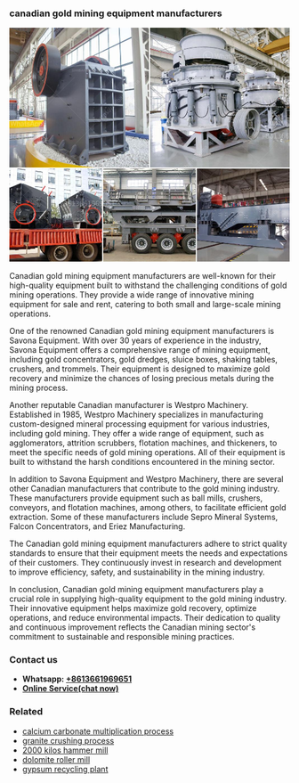 <h3>canadian gold mining equipment manufacturers</h3><img src='1706755503.jpg' alt=''><p>Canadian gold mining equipment manufacturers are well-known for their high-quality equipment built to withstand the challenging conditions of gold mining operations. They provide a wide range of innovative mining equipment for sale and rent, catering to both small and large-scale mining operations.</p><p>One of the renowned Canadian gold mining equipment manufacturers is Savona Equipment. With over 30 years of experience in the industry, Savona Equipment offers a comprehensive range of mining equipment, including gold concentrators, gold dredges, sluice boxes, shaking tables, crushers, and trommels. Their equipment is designed to maximize gold recovery and minimize the chances of losing precious metals during the mining process.</p><p>Another reputable Canadian manufacturer is Westpro Machinery. Established in 1985, Westpro Machinery specializes in manufacturing custom-designed mineral processing equipment for various industries, including gold mining. They offer a wide range of equipment, such as agglomerators, attrition scrubbers, flotation machines, and thickeners, to meet the specific needs of gold mining operations. All of their equipment is built to withstand the harsh conditions encountered in the mining sector.</p><p>In addition to Savona Equipment and Westpro Machinery, there are several other Canadian manufacturers that contribute to the gold mining industry. These manufacturers provide equipment such as ball mills, crushers, conveyors, and flotation machines, among others, to facilitate efficient gold extraction. Some of these manufacturers include Sepro Mineral Systems, Falcon Concentrators, and Eriez Manufacturing.</p><p>The Canadian gold mining equipment manufacturers adhere to strict quality standards to ensure that their equipment meets the needs and expectations of their customers. They continuously invest in research and development to improve efficiency, safety, and sustainability in the mining industry.</p><p>In conclusion, Canadian gold mining equipment manufacturers play a crucial role in supplying high-quality equipment to the gold mining industry. Their innovative equipment helps maximize gold recovery, optimize operations, and reduce environmental impacts. Their dedication to quality and continuous improvement reflects the Canadian mining sector's commitment to sustainable and responsible mining practices.</p><h3>Contact us</h3><ul><li><strong>Whatsapp:&nbsp;<a href="https://wa.me/8613661969651">+8613661969651</a></strong></li><li><a href="https://swt.shibang-china.com/?git&amp;zhl&amp;canadian gold mining equipment manufacturers"><strong>Online Service(chat now)</strong></a></li></ul><h3>Related</h3><ul><li><a href='calcium carbonate multiplication process.md'>calcium carbonate multiplication process</a></li><li><a href='granite crushing process.md'>granite crushing process</a></li><li><a href='2000 kilos hammer mill.md'>2000 kilos hammer mill</a></li><li><a href='dolomite roller mill.md'>dolomite roller mill</a></li><li><a href='gypsum recycling plant.md'>gypsum recycling plant</a></li></ul>